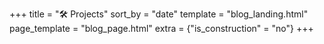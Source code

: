 +++
title = "🛠️ Projects"
sort_by = "date"
template = "blog_landing.html"
page_template = "blog_page.html"
extra = {"is_construction" = "no"}
+++ 